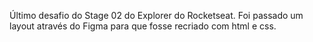 Último desafio do Stage 02 do Explorer do Rocketseat.
Foi passado um layout através do Figma para que fosse recriado com html e css.
